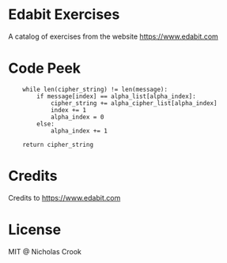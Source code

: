 # Edabit Exercises
A catalog of exercises from the website https://www.edabit.com

# Code Peek
```
    while len(cipher_string) != len(message):
        if message[index] == alpha_list[alpha_index]:
            cipher_string += alpha_cipher_list[alpha_index]
            index += 1
            alpha_index = 0
        else:
            alpha_index += 1

    return cipher_string
```

# Credits
Credits to https://www.edabit.com

# License
MIT @ Nicholas Crook
